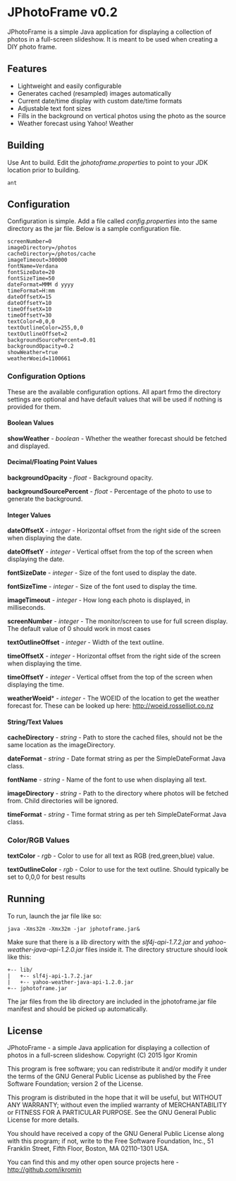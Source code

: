 # JPhotoFrame v0.2
JPhotoFrame is a simple Java application for displaying a collection of photos in a full-screen slideshow. It is meant to be used when creating a DIY photo frame.

## Features

* Lightweight and easily configurable
* Generates cached (resampled) images automatically
* Current date/time display with custom date/time formats
* Adjustable text font sizes
* Fills in the background on vertical photos using the photo as the source
* Weather forecast using Yahoo! Weather

## Building

Use Ant to build. Edit the *jphotoframe.properties* to point to your JDK location prior to building.

``ant``

## Configuration

Configuration is simple. Add a file called *config.properties* into the same directory as the jar file. Below is a sample configuration file.

```
screenNumber=0
imageDirectory=/photos
cacheDirectory=/photos/cache
imageTimeout=300000
fontName=Verdana
fontSizeDate=20
fontSizeTime=50
dateFormat=MMM d yyyy
timeFormat=H:mm
dateOffsetX=15
dateOffsetY=10
timeOffsetX=10
timeOffsetY=30
textColor=0,0,0
textOutlineColor=255,0,0
textOutlineOffset=2
backgroundSourcePercent=0.01
backgroundOpacity=0.2
showWeather=true
weatherWoeid=1100661
```
### Configuration Options

These are the available configuration options. All apart frmo the directory settings are optional and have default values that will be used if nothing is provided for them.

#### Boolean Values

**showWeather** - *boolean* - Whether the weather forecast should be fetched and displayed.

#### Decimal/Floating Point Values

**backgroundOpacity** - *float* - Background opacity.

**backgroundSourcePercent** - *float* - Percentage of the photo to use to generate the background.

#### Integer Values

**dateOffsetX** - *integer* - Horizontal offset from the right side of the screen when displaying the date.

**dateOffsetY** - *integer* - Vertical offset from the top of the screen when displaying the date.

**fontSizeDate** - *integer* - Size of the font used to display the date.

**fontSizeTime** - *integer* - Size of the font used to display the time.

**imageTimeout** - *integer* - How long each photo is displayed, in milliseconds.

**screenNumber** - *integer* - The monitor/screen to use for full screen display. The default value of 0 should work in most cases

**textOutlineOffset** - *integer* - Width of the text outline.

**timeOffsetX** - *integer* - Horizontal offset from the right side of the screen when displaying the time.

**timeOffsetY** - *integer* - Vertical offset from the top of the screen when displaying the time.

**weatherWoeid*** - *integer* - The WOEID of the location to get the weather forecast for. These can be looked up here: http://woeid.rosselliot.co.nz

#### String/Text Values

**cacheDirectory** - *string* - Path to store the cached files, should not be the same location as the imageDirectory.

**dateFormat** - *string* - Date format string as per the SimpleDateFormat Java class.

**fontName** - *string* - Name of the font to use when displaying all text.

**imageDirectory** - *string* - Path to the directory where photos will be fetched from. Child directories will be ignored.

**timeFormat** - *string* - Time format string as per teh SimpleDateFormat Java class.

### Color/RGB Values

**textColor** - *rgb* - Color to use for all text as RGB (red,green,blue) value.

**textOutlineColor** - *rgb* - Color to use for the text outline. Should typically be set to 0,0,0 for best results

## Running

To run, launch the jar file like so:

`java -Xms32m -Xmx32m -jar jphotoframe.jar&`

Make sure that there is a *lib* directory with the *slf4j-api-1.7.2.jar* and *yahoo-weather-java-api-1.2.0.jar* files
inside it. The directory structure should look like this:

```
+-- lib/
|   +-- slf4j-api-1.7.2.jar
|   +-- yahoo-weather-java-api-1.2.0.jar
+-- jphotoframe.jar
```

The jar files from the lib directory are included in the jphotoframe.jar file manifest and should be picked up
automatically.

## License

JPhotoFrame - a simple Java application for displaying a collection of photos in a full-screen slideshow.
Copyright (C) 2015  Igor Kromin

This program is free software; you can redistribute it and/or modify
it under the terms of the GNU General Public License as published by
the Free Software Foundation; version 2 of the License.

This program is distributed in the hope that it will be useful,
but WITHOUT ANY WARRANTY; without even the implied warranty of
MERCHANTABILITY or FITNESS FOR A PARTICULAR PURPOSE.  See the
GNU General Public License for more details.

You should have received a copy of the GNU General Public License along
with this program; if not, write to the Free Software Foundation, Inc.,
51 Franklin Street, Fifth Floor, Boston, MA 02110-1301 USA.

You can find this and my other open source projects here - http://github.com/ikromin

